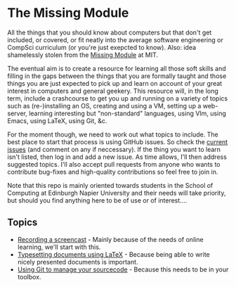 # The Missing Module

All the things that you should know about computers but that don't get included, or covered, or fit neatly into the average software engineering or CompSci curriculum (or you're just exepcted to know). Also: idea shamelessly stolen from the [Missing Module](https://missing.csail.mit.edu/) at MIT.

The eventual aim is to create a resource for learning all those soft skills and filling in the gaps between the things that you are formally taught and those things you are just expected to pick up and learn on account of your great interest in computers and general geekery. This resource will, in the long term, include a crashcourse to get you up and running on a variety of topics such as (re-)installing an OS, creating and using a VM, setting up a web-server, learning interesting but "non-standard" languages, using VIm, using Emacs, using LaTeX, using Git, &c.

For the moment though, we need to work out what topics to include. The best place to start that process is using GitHub issues. So check the [current issues](https://github.com/siwells/missing/issues) (and comment on any if neccessary). If the thing you want to learn isn't listed, then log in and add a new issue. As time allows, I'll then address suggested topics. I'll also accept pull requests from anyone who wants to contribute bug-fixes and high-quality contributions so feel free to join in.

Note that this repo is mainly oriented towards students in the School of Computing at Edinburgh Napier University and their needs will take priority, but should you find anything here to be of use or of interest....

## Topics

* [Recording a screencast](screencasts/README.md) - Mainly because of the needs of online learning, we'll start with this.
* [Typesetting documents using LaTeX](latex/README.md) - Because being able to write nicely presented documents is important.
* [Using Git to manage your sourcecode](git/README.md) - Because this needs to be in your toolbox.
